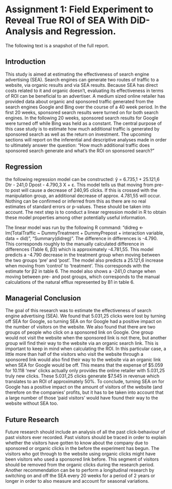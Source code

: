 # Assignment 1: Field Experiment to Reveal True ROI of SEA With DiD-Analysis and Regression.

The following text is a snapshot of the full report.

## Introduction

This study is aimed at estimating the effectiveness of search engine advertising (SEA). Search engines can generate two routes of traffic to a website, via organic results and via SEA results. Because SEA has direct costs related to it and organic doesn’t, evaluating its effectiveness in terms of ROI can be beneficial to an advertiser. A medium sized online retailer has provided data about organic and sponsored traffic generated from the search engines Google and Bing over the course of a 40 week period. In the first 20 weeks, sponsored search results were turned on for both search engines. In the following 20 weeks, sponsored search results for Google were turned off while Bing was held as a constant. The central purpose of this case study is to estimate how much additional traffic is generated by sponsored search as well as the return on investment. The upcoming sections will report on the inferential and descriptive analyses made in order to ultimately answer the question: “How much additional traffic does sponsored search generate and what’s the ROI on sponsored search?” 


## Regression

the following regression model can be constructed: ŷ = 6.735,1 + 25.121,6 Dtr - 241,0 Dpost - 4.790,3 X + ε. This model tells us that moving from pre- to post will cause a decrease of 240,95 clicks. If this is crossed with the manipulation group, an additional decrease of approx. 4.781,55 will occur. Nothing can be confirmed or inferred from this as there are no real estimates of standard errors or p-values. These should be taken into account. The next step is to conduct a linear regression model in R to obtain these model properties among other potentially useful information. 

The linear model was run by the following R command: “didreg <- lm(TotalTraffic ~ DummyTreatment + DummyPrepost + interaction variable, data = did)”, “Summary(didreg)”. The difference in differences is -4.790. This corresponds roughly to the manually calculated difference in differences (Table 6, β3) which is approximately -4.781,55. This model predicts a -4.790 decrease in the treatment group when moving between the two groups ‘pre’ and ‘post’. The model also predicts a 25.121,6 increase when moving from ‘control’ to ‘treatment’. This corresponds with the estimate for β2 in table 6. The model also shows a -241,0 change when moving between pre- and post groups, which corresponds to the manual calculations of the natural efflux represented by B1 in table 6.

## Managerial Conclusion

The goal of this research was to estimate the effectiveness of search engine advertising (SEA). We found that 5.031,25 clicks were lost by turning off SEA for Google, so turning SEA on for Google had a positive impact on the number of visitors on the website. We also found that there are two groups of people who click on a sponsored link on Google. One group would not visit the website when the sponsored link is not there, but another group will find their way to the website via an organic search link. This is important to keep in mind when calculating the ROI. In this particular case, a little more than half of the visitors who visit the website through a sponsored link would also find their way to the website via an organic link when SEA for Google would be off. This means that the expense of $5.059 for 10.118 ‘new’ clicks actually only provides the online retailer with 5.031,25 truly new clicks. These 5.031,25 clicks generate $7.545 in revenue which translates to an ROI of approximately 50%. To conclude, turning SEA on for Google has a positive impact on the amount of visitors of the website (and therefore on the companies’ profits, but it has to be taken into account that a large number of those ‘paid visitors’ would have found their way to the website without SEA too.

## Future Research

Future research should include an analysis of all the past click-behaviour of past visitors ever recorded. Past visitors should be traced in order to explain whether the visitors have gotten to know about the company due to sponsored or organic clicks in the before the experiment has begun. The visitors who got through to the website using organic clicks might have been visitors who used a sponsored link before. This segment of visitors should be removed from the organic clicks during the research period. Another recommendation can be to perform a longitudinal research by switching on and off the SEA every 20 weeks for a period of 2 years or longer in order to also measure and account for seasonal variations.


